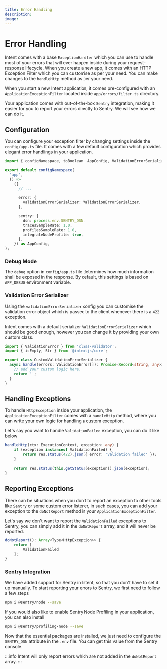 ```yaml
---
title: Error Handling
description:
image:
---
```

# Error Handling

Intent comes with a base `ExceptionHandler` which you can use to handle most of your errors that will ever happen inside during your request-response lifecycle. When you create a new app, it comes with an HTTP Exception Filter which you can customise as per your need. You can make changes to the `handleHttp` method as per your need.

When you start a new Intent application, it comes pre-configured with an `ApplicationExceptionFilter` located inside `app/errors/filter.ts` directory.

Your application comes with out-of-the-box `Sentry` integration, making it easier for you to report your errors directly to Sentry. We will see how we can do it.

## Configuration

You can configure your exception filter by changing settings inside the `config/app.ts` file. It comes with a few default configuration which provides elegant error handlings in your application.

```ts
import { configNamespace, toBoolean, AppConfig, ValidationErrorSerializer } from '@intentjs/core';

export default configNamespace(
  'app',
  () =>
    ({
      // ...

      error: {
        validationErrorSerializer: ValidationErrorSerializer,
      },

      sentry: {
        dsn: process.env.SENTRY_DSN,
        tracesSampleRate: 1.0,
        profilesSampleRate: 1.0,
        integrateNodeProfile: true,
      },
    }) as AppConfig,
);

```
### Debug Mode

The `debug` option in `config/app.ts` file determines how much information shall be exposed in the response. By default, this settings is based on `APP_DEBUG` environment variable.

### Validation Error Serializer
Using the `validationErrorSerializer` config you can customise the validation error object which is passed to the client whenever there is a `422` exception.

Intent comes with a default serializer `ValidationErrorSerializer` which should be good enough, however you can change it by providing your own custom class.


```ts
import { ValidationError } from 'class-validator';
import { isEmpty, Str } from '@intentjs/core';

export class CustomValidationErrorSerializer {
  async handle(errors: ValidationError[]): Promise<Record<string, any>> {
    // add your custom logic here.
    return '';
  }
}
```
## Handling Exceptions

To handle `HttpException` inside your application, the `ApplicationExceptionFilter` comes with a `handleHttp` method, where you can write your own logic for handling a custom exception.

Let's say you want to handle `ValidationFailed` exception, you can do it like below

```ts
handleHttp(ctx: ExecutionContext, exception: any) {
    if (exception instanceof ValidationFailed) {
        return res.status(422).json({ error: 'validation failed' });
    }
  
    return res.status(this.getStatus(exception)).json(exception);
}
```

## Reporting Exceptions

There can be situations when you don't to report an exception to other tools like `Sentry` or some custom error listener, in such cases, you can add your exception
to the `doNotReport` method in your `ApplicationExceptionFilter`.

Let's say we don't want to report the `ValidationFailed` exceptions to Sentry, you can simply add it in the `doNotReport` array, and it will never be reported.

```ts
doNotReport(): Array<Type<HttpException>> {
    return [
        ValidationFailed
    ];
}
```

### Sentry Integration

We have added support for Sentry in Intent, so that you don't have to set it up manually. To start reporting your errors to Sentry, we first need to follow a few steps

```bash
npm i @sentry/node --save
```

If you would also like to enable Sentry Node Profiling in your application, you can also install

```bash
npm i @sentry/profiling-node --save
```

Now that the essential packages are installed, we just need to configure the `SENTRY_DSN` attribute in the `.env` file. You can get this value from the Sentry console.

:::info
Intent will only report errors which are not added in the `doNotReport` array.
:::